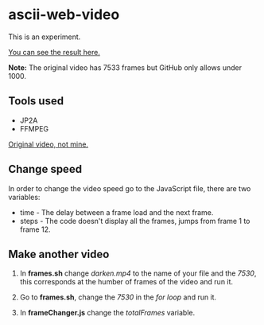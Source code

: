# ascii-web-video

This is an experiment.

[You can see the result here.]: https://thepresidentm.github.io/ascii-web-video/webPage/index.html
[You can see the result here.]

**Note:** The original video has 7533 frames but GitHub only allows under 1000.

## Tools used

* JP2A
* FFMPEG

[Original video, not mine.]: https://youtu.be/dcOwj-QE_ZE
[Original video, not mine.]

## Change speed

In order to change the video speed go to the JavaScript file, there are two variables:

* time - The delay between a frame load and the next frame.
* steps - The code doesn't display all the frames, jumps from frame 1 to frame 12.

## Make another video

1. In **frames.sh** change _darken.mp4_ to the name of your file and the _7530_, this corresponds at the humber of frames of the video and run it.

2. Go to **frames.sh**, change the _7530_ in the _for loop_ and run it.

3. In **frameChanger.js** change the _totalFrames_ variable.
